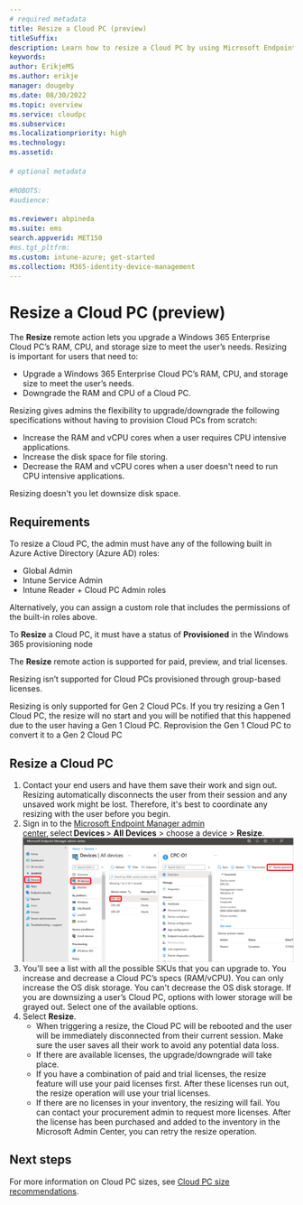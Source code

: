 ```yaml
---
# required metadata
title: Resize a Cloud PC (preview) 
titleSuffix:
description: Learn how to resize a Cloud PC by using Microsoft Endpoint Manager.
keywords:
author: ErikjeMS  
ms.author: erikje
manager: dougeby
ms.date: 08/30/2022
ms.topic: overview
ms.service: cloudpc
ms.subservice:
ms.localizationpriority: high
ms.technology:
ms.assetid: 

# optional metadata

#ROBOTS:
#audience:

ms.reviewer: abpineda
ms.suite: ems
search.appverid: MET150
#ms.tgt_pltfrm:
ms.custom: intune-azure; get-started
ms.collection: M365-identity-device-management
---
```


# Resize a Cloud PC (preview)

The **Resize** remote action lets you upgrade a Windows 365 Enterprise Cloud PC’s RAM, CPU, and storage size to meet the user’s needs. Resizing is important for users that need to:

- Upgrade a Windows 365 Enterprise Cloud PC’s RAM, CPU, and storage size to meet the user’s needs.
- Downgrade the RAM and CPU of a Cloud PC.

Resizing gives admins the flexibility to upgrade/downgrade the following specifications without having to provision Cloud PCs from scratch:
- Increase the RAM and vCPU cores when a user requires CPU intensive applications.
- Increase the disk space for file storing.
- Decrease the RAM and vCPU cores when a user doesn't need to run CPU intensive applications.

Resizing doesn't you let downsize disk space.


## Requirements

To resize a Cloud PC, the admin must have any of the following built in Azure Active Directory (Azure AD) roles:

- Global Admin
- Intune Service Admin
- Intune Reader + Cloud PC Admin roles

Alternatively, you can assign a custom role that includes the permissions of the built-in roles above.

To **Resize** a Cloud PC, it must have a status of **Provisioned** in the Windows 365 provisioning node

The **Resize** remote action is supported for paid, preview, and trial licenses.

Resizing isn’t supported for Cloud PCs provisioned through group-based licenses.

Resizing is only supported for Gen 2 Cloud PCs. If you try resizing a Gen 1 Cloud PC, the resize will no start and you will be notified that this happened due to the user having a Gen 1 Cloud PC. Reprovision the Gen 1 Cloud PC to convert it to a Gen 2 Cloud PC

## Resize a Cloud PC

1. Contact your end users and have them save their work and sign out. Resizing automatically disconnects the user from their session and any unsaved work might be lost. Therefore, it's best to coordinate any resizing with the user before you begin.
2. Sign in to the [Microsoft Endpoint Manager admin center](https://go.microsoft.com/fwlink/?linkid=2109431), select **Devices** > **All Devices** > choose a device > **Resize**.
![Screenshot of resize a Cloud PC](./media/resize-cloud-pc/resize.png)
3. You’ll see a list with all the possible SKUs that you can upgrade to. You increase and decrease a Cloud PC’s specs (RAM/vCPU). You can only increase the OS disk storage. You can't decrease the OS disk storage. If you are downsizing a user’s Cloud PC, options with lower storage will be grayed out. Select one of the available options.
4. Select **Resize**.
    - When triggering a resize, the Cloud PC will be rebooted and the user will be immediately disconnected from their current session. Make sure the user saves all their work to avoid any potential data loss.
    - If there are available licenses, the upgrade/downgrade will take place.
    - If you have a combination of paid and trial licenses, the resize feature will use your paid licenses first. After these licenses run out, the resize operation will use your trial licenses.
    - If there are no licenses in your inventory, the resizing will fail. You can contact your procurement admin to request more licenses. After the license has been purchased and added to the inventory in the Microsoft Admin Center, you can retry the resize operation.

<!-- ########################## -->
## Next steps

For more information on Cloud PC sizes, see [Cloud PC size recommendations](cloud-pc-size-recommendations.md).
